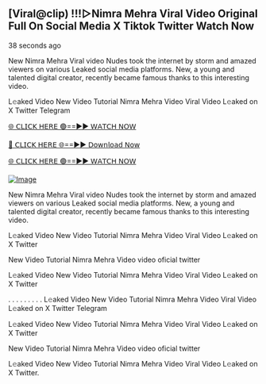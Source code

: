 ## [Viral@clip) !!!▷Nimra Mehra Viral Video Original Full On Social Media X Tiktok Twitter  Watch Now

38 seconds ago

New Nimra Mehra Viral video Nudes took the internet by storm and amazed viewers on various Leaked social media platforms. New, a young and talented digital creator, recently became famous thanks to this interesting video.

L𝚎aked Video New Video Tutorial Nimra Mehra Video Viral Video L𝚎aked on X Twitter Telegram

[🌐 𝖢𝖫𝖨𝖢𝖪 𝖧𝖤𝖱𝖤 🟢==►► 𝖶𝖠𝖳𝖢𝖧 𝖭𝖮𝖶](https://3-tanei-pinik.blogspot.com/2025/02/viral-video.html)

[🔴 𝖢𝖫𝖨𝖢𝖪 𝖧𝖤𝖱𝖤 🌐==►► 𝖣𝗈𝗐𝗇𝗅𝗈𝖺𝖽 𝖭𝗈𝗐](https://3-tanei-pinik.blogspot.com/2025/02/viral-video.html)

[🌐 𝖢𝖫𝖨𝖢𝖪 𝖧𝖤𝖱𝖤 🟢==►► 𝖶𝖠𝖳𝖢𝖧 𝖭𝖮𝖶](https://3-tanei-pinik.blogspot.com/2025/02/viral-video.html)

[![Image](https://github.com/user-attachments/assets/ff3b7bd4-415c-4ca3-a6c8-b1f096193c29)](https://3-tanei-pinik.blogspot.com/2025/02/viral-video.html)

New Nimra Mehra Viral video Nudes took the internet by storm and amazed viewers on various Leaked social media platforms. New, a young and talented digital creator, recently became famous thanks to this interesting video.

L𝚎aked Video New Video Tutorial Nimra Mehra Video Viral Video L𝚎aked on X Twitter

New Video Tutorial Nimra Mehra Video video oficial twitter

L𝚎aked Video New Video Tutorial Nimra Mehra Video Viral Video L𝚎aked on X Twitter

. . . . . . . . . L𝚎aked Video New Video Tutorial Nimra Mehra Video Viral Video L𝚎aked on X Twitter Telegram

L𝚎aked Video New Video Tutorial Nimra Mehra Video Viral Video L𝚎aked on X Twitter

New Video Tutorial Nimra Mehra Video video oficial twitter

L𝚎aked Video New Video Tutorial Nimra Mehra Video Viral Video L𝚎aked on X Twitter.
